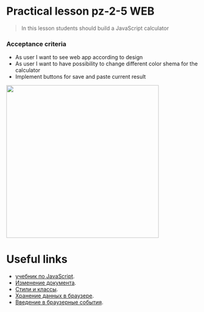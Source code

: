 # Practical lesson pz-2-5 WEB
> In this lesson students should build a JavaScript calculator

### Acceptance criteria 
*  As user I want to see web app according to design
*  As user I want to have possibility to change different color shema for the calculator
*  Implement buttons for save and paste current result

<img src="https://user-images.githubusercontent.com/10829855/136567622-98673662-2cd5-4c89-b0fc-1abe7e733c59.jpg"  width="400"/>

# Useful links
* [учебник по JavaScript](https://learn.javascript.ru/).
* [Изменение документа](https://learn.javascript.ru/modifying-document).
* [Стили и классы](https://learn.javascript.ru/styles-and-classes).
* [Хранение данных в браузере](https://learn.javascript.ru/data-storage).
* [Введение в браузерные события](https://learn.javascript.ru/introduction-browser-events).
